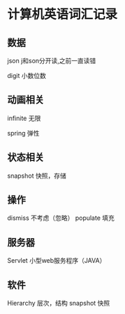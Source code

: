 # 计算机英语词汇记录

## 数据

json j和son分开读,之前一直读错

digit 小数位数

## 动画相关

infinite 无限

spring 弹性

## 状态相关

snapshot 快照，存储

## 操作

dismiss 不考虑（忽略）
populate 填充

## 服务器

Servlet 小型web服务程序（JAVA）

## 软件

Hierarchy 层次，结构
snapshot 快照